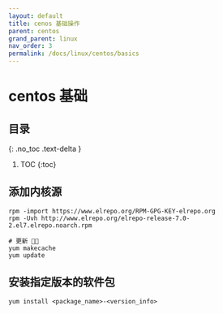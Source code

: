 ```yaml
---
layout: default
title: cenos 基础操作
parent: centos
grand_parent: linux
nav_order: 3
permalink: /docs/linux/centos/basics
---
```


# centos 基础

## 目录
{: .no_toc .text-delta }

1. TOC
{:toc}

## 添加内核源

```shell
rpm -import https://www.elrepo.org/RPM-GPG-KEY-elrepo.org
rpm -Uvh http://www.elrepo.org/elrepo-release-7.0-2.el7.elrepo.noarch.rpm

# 更新 􏹢􏹣
yum makecache
yum update

```



## 安装指定版本的软件包

```
yum install <package_name>-<version_info>
```

